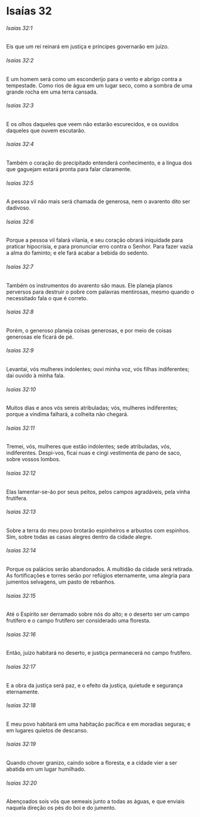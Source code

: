 # Isaías 32

###### Isaías 32:1

Eis que um rei reinará em justiça e príncipes governarão em juízo.

###### Isaías 32:2

E um homem será como um esconderijo para o vento e abrigo contra a tempestade. Como rios de água em um lugar seco, como a sombra de uma grande rocha em uma terra cansada.

###### Isaías 32:3

E os olhos daqueles que veem não estarão escurecidos, e os ouvidos daqueles que ouvem escutarão.

###### Isaías 32:4

Também o coração do precipitado entenderá conhecimento, e a língua dos que gaguejam estará pronta para falar claramente.

###### Isaías 32:5

A pessoa vil não mais será chamada de generosa, nem o avarento dito ser dadivoso.

###### Isaías 32:6

Porque a pessoa vil falará vilania, e seu coração obrará iniquidade para praticar hipocrisia, e para pronunciar erro contra o Senhor. Para fazer vazia a alma do faminto; e ele fará acabar a bebida do sedento.

###### Isaías 32:7

Também os instrumentos do avarento são maus. Ele planeja planos perversos para destruir o pobre com palavras mentirosas, mesmo quando o necessitado fala o que é correto.

###### Isaías 32:8

Porém, o generoso planeja coisas generosas, e por meio de coisas generosas ele ficará de pé.

###### Isaías 32:9

Levantai, vós mulheres indolentes; ouvi minha voz, vós filhas indiferentes; dai ouvido à minha fala.

###### Isaías 32:10

Muitos dias e anos vós sereis atribuladas; vós, mulheres indiferentes; porque a vindima falhará, a colheita não chegará.

###### Isaías 32:11

Tremei, vós, mulheres que estão indolentes; sede atribuladas, vós, indiferentes. Despi-vos, ficai nuas e cingi vestimenta de pano de saco, sobre vossos lombos.

###### Isaías 32:12

Elas lamentar-se-ão por seus peitos, pelos campos agradáveis, pela vinha frutífera.

###### Isaías 32:13

Sobre a terra do meu povo brotarão espinheiros e arbustos com espinhos. Sim, sobre todas as casas alegres dentro da cidade alegre.

###### Isaías 32:14

Porque os palácios serão abandonados. A multidão da cidade será retirada. As fortificações e torres serão por refúgios eternamente, uma alegria para jumentos selvagens, um pasto de rebanhos.

###### Isaías 32:15

Até o Espírito ser derramado sobre nós do alto; e o deserto ser um campo frutífero e o campo frutífero ser considerado uma floresta.

###### Isaías 32:16

Então, juízo habitará no deserto, e justiça permanecerá no campo frutífero.

###### Isaías 32:17

E a obra da justiça será paz, e o efeito da justiça, quietude e segurança eternamente.

###### Isaías 32:18

E meu povo habitará em uma habitação pacífica e em moradias seguras; e em lugares quietos de descanso.

###### Isaías 32:19

Quando chover granizo, caindo sobre a floresta, e a cidade vier a ser abatida em um lugar humilhado.

###### Isaías 32:20

Abençoados sois vós que semeais junto a todas as águas, e que enviais naquela direção os pés do boi e do jumento.

